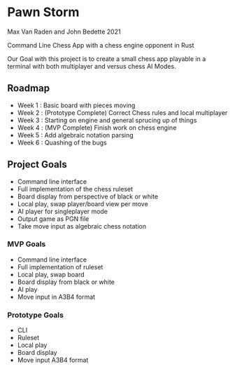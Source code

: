 # Pawn Storm
Max Van Raden and John Bedette 2021

Command Line Chess App with a chess engine opponent in Rust

Our Goal with this project is to create a small chess app playable in a terminal with both multiplayer and versus chess AI Modes. 

## Roadmap
- Week 1 : Basic board with pieces moving
- Week 2 : (Prototype Complete) Correct Chess rules and local multiplayer
- Week 3 : Starting on engine and general sprucing up of things
- Week 4 : (MVP Complete) Finish work on chess engine
- Week 5 : Add algebraic notation parsing
- Week 6 : Quashing of the bugs

## Project Goals
- Command line interface 
- Full implementation of the chess ruleset
- Board display from perspective of black or white
- Local play, swap player/board view per move 
- AI player for singleplayer mode
- Output game as PGN file 
- Take move input as algebraic chess notation

### MVP Goals
- Command line interface 
- Full implementation of ruleset
- Local play, swap board
- Board display from black or white
- AI play
- Move input in A3B4 format

### Prototype Goals
- CLI
- Ruleset
- Local play
- Board display
- Move input A3B4 format



